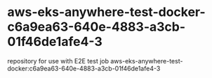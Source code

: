 # aws-eks-anywhere-test-docker-c6a9ea63-640e-4883-a3cb-01f46de1afe4-3
repository for use with E2E test job aws-eks-anywhere-test-docker:c6a9ea63-640e-4883-a3cb-01f46de1afe4-3
